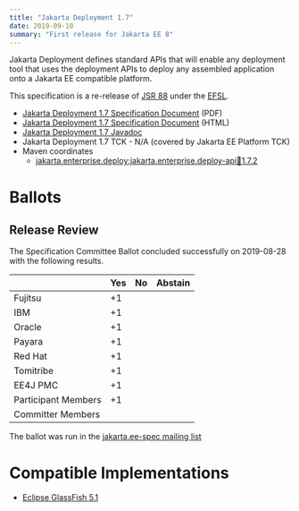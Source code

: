 ```yaml
---
title: "Jakarta Deployment 1.7"
date: 2019-09-10
summary: "First release for Jakarta EE 8"
---
```

Jakarta Deployment defines standard APIs that will enable any deployment tool that uses the
deployment APIs to deploy any assembled application onto a Jakarta EE compatible platform.

This specification is a re-release of [JSR 88](http://jcp.org/en/jsr/detail?id=88) under the [EFSL](https://www.eclipse.org/legal/efsl/).

* [Jakarta Deployment 1.7 Specification Document](./deployment-spec-1.7.pdf) (PDF)
* [Jakarta Deployment 1.7 Specification Document](./deployment-spec-1.7.html) (HTML)
* [Jakarta Deployment 1.7 Javadoc](./apidocs)
* Jakarta Deployment 1.7 TCK - N/A (covered by Jakarta EE Platform TCK)
* Maven coordinates
  * [jakarta.enterprise.deploy:jakarta.enterprise.deploy-api:jar:1.7.2](https://central.sonatype.com/artifact/jakarta.enterprise.deploy/jakarta.enterprise.deploy-api/1.7.2/jar)

# Ballots

## Release Review

The Specification Committee Ballot concluded successfully on 2019-08-28 with the following results.

|                       |  Yes    | No      | Abstain  |
|-----------------------|---------|---------|----------|
|Fujitsu                |   +1    |         |          |
|IBM                    |   +1    |         |          |
|Oracle                 |   +1    |         |          |
|Payara                 |   +1    |         |          |
|Red Hat                |   +1    |         |          |
|Tomitribe              |   +1    |         |          |
|EE4J PMC               |   +1    |         |          |
|Participant Members    |   +1    |         |          |
|Committer Members      |         |         |          |

The ballot was run in the [jakarta.ee-spec mailing list](https://www.eclipse.org/lists/jakarta.ee-spec/msg00452.html)

# Compatible Implementations

* [Eclipse GlassFish 5.1](https://eclipse-ee4j.github.io/glassfish/)
